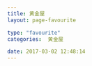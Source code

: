 ```yaml
---
title: 黄金屋
layout: page-favourite

type: "favourite"
categories:  黄金屋

date: 2017-03-02 12:48:14
---
```


